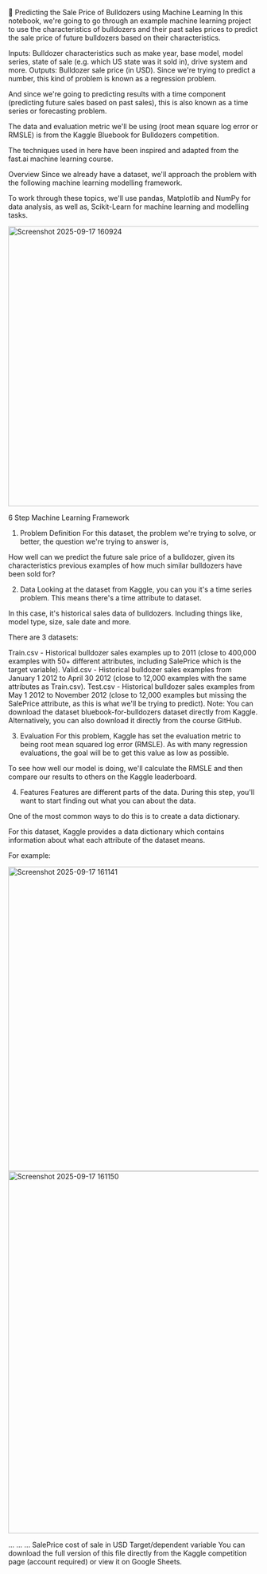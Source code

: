 🚜 Predicting the Sale Price of Bulldozers using Machine Learning
In this notebook, we're going to go through an example machine learning project to use the characteristics of bulldozers and their past sales prices to predict the sale price of future bulldozers based on their characteristics.

Inputs: Bulldozer characteristics such as make year, base model, model series, state of sale (e.g. which US state was it sold in), drive system and more.
Outputs: Bulldozer sale price (in USD).
Since we're trying to predict a number, this kind of problem is known as a regression problem.

And since we're going to predicting results with a time component (predicting future sales based on past sales), this is also known as a time series or forecasting problem.

The data and evaluation metric we'll be using (root mean square log error or RMSLE) is from the Kaggle Bluebook for Bulldozers competition.

The techniques used in here have been inspired and adapted from the fast.ai machine learning course.

Overview
Since we already have a dataset, we'll approach the problem with the following machine learning modelling framework.

To work through these topics, we'll use pandas, Matplotlib and NumPy for data analysis, as well as, Scikit-Learn for machine learning and modelling tasks.

<img width="1055" height="562" alt="Screenshot 2025-09-17 160924" src="https://github.com/user-attachments/assets/69a9aa48-1f57-4eaa-b6a9-0603c6e82351" />

6 Step Machine Learning Framework
1. Problem Definition
For this dataset, the problem we're trying to solve, or better, the question we're trying to answer is,

How well can we predict the future sale price of a bulldozer, given its characteristics previous examples of how much similar bulldozers have been sold for?

2. Data
Looking at the dataset from Kaggle, you can you it's a time series problem. This means there's a time attribute to dataset.

In this case, it's historical sales data of bulldozers. Including things like, model type, size, sale date and more.

There are 3 datasets:

Train.csv - Historical bulldozer sales examples up to 2011 (close to 400,000 examples with 50+ different attributes, including SalePrice which is the target variable).
Valid.csv - Historical bulldozer sales examples from January 1 2012 to April 30 2012 (close to 12,000 examples with the same attributes as Train.csv).
Test.csv - Historical bulldozer sales examples from May 1 2012 to November 2012 (close to 12,000 examples but missing the SalePrice attribute, as this is what we'll be trying to predict).
Note: You can download the dataset bluebook-for-bulldozers dataset directly from Kaggle. Alternatively, you can also download it directly from the course GitHub.

3. Evaluation
For this problem, Kaggle has set the evaluation metric to being root mean squared log error (RMSLE). As with many regression evaluations, the goal will be to get this value as low as possible.

To see how well our model is doing, we'll calculate the RMSLE and then compare our results to others on the Kaggle leaderboard.

4. Features
Features are different parts of the data. During this step, you'll want to start finding out what you can about the data.

One of the most common ways to do this is to create a data dictionary.

For this dataset, Kaggle provides a data dictionary which contains information about what each attribute of the dataset means.

For example:

<img width="1143" height="611" alt="Screenshot 2025-09-17 161141" src="https://github.com/user-attachments/assets/adda2c75-d6ea-4788-b446-005387ba73b3" />
<img width="1118" height="727" alt="Screenshot 2025-09-17 161150" src="https://github.com/user-attachments/assets/2bb8513f-2225-4651-b418-2386cf978edc" />

...	...	...
SalePrice	cost of sale in USD	Target/dependent variable
You can download the full version of this file directly from the Kaggle competition page (account required) or view it on Google Sheets.
